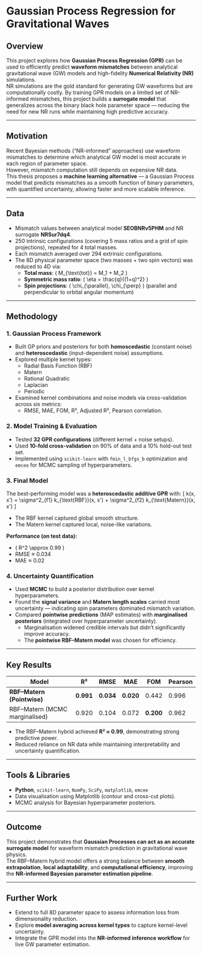 # Gaussian Process Regression for Gravitational Waves

## Overview  
This project explores how **Gaussian Process Regression (GPR)** can be used to efficiently predict **waveform mismatches** between analytical gravitational wave (GW) models and high-fidelity **Numerical Relativity (NR)** simulations.  
NR simulations are the gold standard for generating GW waveforms but are computationally costly. By training GPR models on a limited set of NR-informed mismatches, this project builds a **surrogate model** that generalizes across the binary black hole parameter space — reducing the need for new NR runs while maintaining high predictive accuracy.

---

## Motivation  
Recent Bayesian methods (“NR-informed” approaches) use waveform mismatches to determine which analytical GW model is most accurate in each region of parameter space.  
However, mismatch computation still depends on expensive NR data.  
This thesis proposes a **machine learning alternative** — a Gaussian Process model that predicts mismatches as a smooth function of binary parameters, with quantified uncertainty, allowing faster and more scalable inference.

---

## Data  
- Mismatch values between analytical model **SEOBNRv5PHM** and NR surrogate **NRSur7dq4**.  
- 250 intrinsic configurations (covering 5 mass ratios and a grid of spin projections), repeated for 4 total masses.  
- Each mismatch averaged over 294 extrinsic configurations.  
- The 8D physical parameter space (two masses + two spin vectors) was reduced to 4D via:
  - **Total mass**: \( M_{\text{tot}} = M_1 + M_2 \)
  - **Symmetric mass ratio**: \( \eta = \frac{q}{(1+q)^2} \)
  - **Spin projections**: \( \chi_{\parallel}, \chi_{\perp} \) (parallel and perpendicular to orbital angular momentum)

---

## Methodology  

### 1. Gaussian Process Framework  
- Built GP priors and posteriors for both **homoscedastic** (constant noise) and **heteroscedastic** (input-dependent noise) assumptions.  
- Explored multiple kernel types:
  - Radial Basis Function (RBF)
  - Matern
  - Rational Quadratic
  - Laplacian
  - Periodic
- Examined kernel combinations and noise models via cross-validation across six metrics:
  - RMSE, MAE, FOM, R², Adjusted R², Pearson correlation.

### 2. Model Training & Evaluation  
- Tested **32 GPR configurations** (different kernel + noise setups).  
- Used **10-fold cross-validation** on 90% of data and a 10% hold-out test set.  
- Implemented using `scikit-learn` with `fmin_l_bfgs_b` optimization and `emcee` for MCMC sampling of hyperparameters.

### 3. Final Model  
The best-performing model was a **heteroscedastic additive GPR** with:
\[
k(x, x') = \sigma^2_{f1} k_{\text{RBF}}(x, x') + \sigma^2_{f2} k_{\text{Matern}}(x, x')
\]
- The RBF kernel captured global smooth structure.  
- The Matern kernel captured local, noise-like variations.  

**Performance (on test data):**
- \( R^2 \approx 0.99 \)
- RMSE ≈ 0.034
- MAE ≈ 0.02

### 4. Uncertainty Quantification  
- Used **MCMC** to build a posterior distribution over kernel hyperparameters.  
- Found the **signal variance** and **Matern length scales** carried most uncertainty — indicating spin parameters dominated mismatch variation.  
- Compared **pointwise predictions** (MAP estimates) with **marginalised posteriors** (integrated over hyperparameter uncertainty).  
  - Marginalisation widened credible intervals but didn’t significantly improve accuracy.  
  - The **pointwise RBF–Matern model** was chosen for efficiency.

---

## Key Results  

| Model | R² | RMSE | MAE | FOM | Pearson |
|-------|----|------|-----|------|----------|
| **RBF–Matern (Pointwise)** | **0.991** | **0.034** | **0.020** | 0.442 | 0.996 |
| RBF–Matern (MCMC marginalised) | 0.920 | 0.104 | 0.072 | **0.200** | 0.962 |

- The RBF–Matern hybrid achieved **R² ≈ 0.99**, demonstrating strong predictive power.
- Reduced reliance on NR data while maintaining interpretability and uncertainty quantification.

---

## Tools & Libraries  
- **Python**, `scikit-learn`, `NumPy`, `SciPy`, `matplotlib`, `emcee`  
- Data visualisation using Matplotlib (contour and cross-cut plots).  
- MCMC analysis for Bayesian hyperparameter posteriors.  

---

## Outcome  
This project demonstrates that **Gaussian Processes can act as an accurate surrogate model** for waveform mismatch prediction in gravitational wave physics.  
The RBF–Matern hybrid model offers a strong balance between **smooth extrapolation**, **local adaptability**, and **computational efficiency**, improving the **NR-informed Bayesian parameter estimation pipeline**.

---

## Further Work  
- Extend to full 8D parameter space to assess information loss from dimensionality reduction.  
- Explore **model averaging across kernel types** to capture kernel-level uncertainty.  
- Integrate the GPR model into the **NR-informed inference workflow** for live GW parameter estimation.


